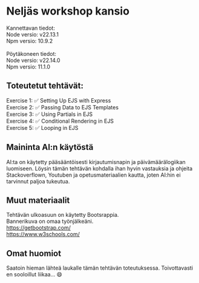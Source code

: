 # Neljäs workshop kansio
Kannettavan tiedot:  
Node versio: v22.13.1  
Npm versio: 10.9.2 
<br><br> 
Pöytäkoneen tiedot:  
Node versio: v22.14.0  
Npm versio: 11.1.0
## Toteutetut tehtävät:
Exercise 1: ✅ Setting Up EJS with Express   
Exercise 2: ✅ Passing Data to EJS Templates  
Exercise 3: ✅ Using Partials in EJS  
Exercise 4: ✅ Conditional Rendering in EJS  
Exercise 5: ✅ Looping in EJS  
## Maininta AI:n käytöstä
AI:ta on käytetty pääsääntöisesti kirjautumisnapin ja päivämäärälogiikan luomiseen. Löysin tämän tehtävän kohdalla ihan hyvin vastauksia ja ohjeita Stackoverflown, Youtuben ja opetusmateriaalien kautta, joten AI:hin ei tarvinnut paljoa tukeutua.
## Muut materiaalit
Tehtävän ulkoasuun on käytetty Bootsrappia.  
Bannerikuva on omaa työnjälkeäni.  
https://getbootstrap.com/  
https://www.w3schools.com/  
## Omat huomiot
Saatoin hieman lähteä laukalle tämän tehtävän toteutuksessa. Toivottavasti en sooloillut liikaa... 😄

